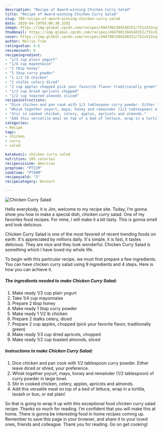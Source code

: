 ```yaml
---
description: "Recipe of Award-winning Chicken Curry Salad"
title: "Recipe of Award-winning Chicken Curry Salad"
slug: 700-recipe-of-award-winning-chicken-curry-salad
date: 2020-04-19T03:06:30.339Z
image: https://img-global.cpcdn.com/recipes/4947981384548352/751x532cq70/chicken-curry-salad-recipe-main-photo.jpg
thumbnail: https://img-global.cpcdn.com/recipes/4947981384548352/751x532cq70/chicken-curry-salad-recipe-main-photo.jpg
cover: https://img-global.cpcdn.com/recipes/4947981384548352/751x532cq70/chicken-curry-salad-recipe-main-photo.jpg
author: Mollie Tran
ratingvalue: 4.6
reviewcount: 9
recipeingredient:
- "1/3 cup plain yogurt"
- "1/4 cup mayonnaise"
- "2 tbsp honey"
- "1 tbsp curry powder"
- "1 1/2 lb chicken"
- "2 stalks celery diced"
- "2 cup apples chopped pick your favorite flavor traditionally green"
- "1/3 cup dried apricots chopped"
- "1/2 cup toasted almonds sliced"
recipeinstructions:
- "Dice chicken and pan cook with 1/2 tablespoon curry powder. Either leave diced or shred, your preference."
- "Whisk together yoyurt, mayo, honey and remainder (1/2 tablespoon) of curry powder in large bowl."
- "Stir in cooked chicken, celery, apples, apricots and almonds."
- "Add this versatile meal on top of a bed of lettuce, wrap in a tortilla, lavash or bun, or eat plain!"
categories:
- Recipe
tags:
- chicken
- curry
- salad

katakunci: chicken curry salad 
nutrition: 103 calories
recipecuisine: American
preptime: "PT21M"
cooktime: "PT49M"
recipeyield: "3"
recipecategory: Dessert

---
```



![Chicken Curry Salad](https://img-global.cpcdn.com/recipes/4947981384548352/751x532cq70/chicken-curry-salad-recipe-main-photo.jpg)

Hello everybody, it is Jim, welcome to my recipe site. Today, I'm gonna show you how to make a special dish, chicken curry salad. One of my favorites food recipes. For mine, I will make it a bit tasty. This is gonna smell and look delicious.



Chicken Curry Salad is one of the most favored of recent trending foods on earth. It's appreciated by millions daily. It's simple, it is fast, it tastes delicious. They are nice and they look wonderful. Chicken Curry Salad is something which I have loved my whole life.


To begin with this particular recipe, we must first prepare a few ingredients. You can have chicken curry salad using 9 ingredients and 4 steps. Here is how you can achieve it.

<!--inarticleads1-->

##### The ingredients needed to make Chicken Curry Salad:

1. Make ready 1/3 cup plain yogurt
1. Take 1/4 cup mayonnaise
1. Prepare 2 tbsp honey
1. Make ready 1 tbsp curry powder
1. Make ready 1 1/2 lb chicken
1. Prepare 2 stalks celery, diced
1. Prepare 2 cup apples, chopped (pick your favorite flavor, traditionally green)
1. Make ready 1/3 cup dried apricots, chopped
1. Make ready 1/2 cup toasted almonds, sliced




<!--inarticleads2-->

##### Instructions to make Chicken Curry Salad:

1. Dice chicken and pan cook with 1/2 tablespoon curry powder. Either leave diced or shred, your preference.
1. Whisk together yoyurt, mayo, honey and remainder (1/2 tablespoon) of curry powder in large bowl.
1. Stir in cooked chicken, celery, apples, apricots and almonds.
1. Add this versatile meal on top of a bed of lettuce, wrap in a tortilla, lavash or bun, or eat plain!




So that is going to wrap it up with this exceptional food chicken curry salad recipe. Thanks so much for reading. I'm confident that you will make this at home. There is gonna be interesting food in home recipes coming up. Remember to save this page in your browser, and share it to your loved ones, friends and colleague. Thank you for reading. Go on get cooking!
